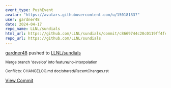 ```yaml
---
event_type: PushEvent
avatar: "https://avatars.githubusercontent.com/u/15018133?"
user: gardner48
date: 2024-04-17
repo_name: LLNL/sundials
html_url: https://github.com/LLNL/sundials/commit/c8669744c20c0119ff4fe3498ab65cd4911fd14e
repo_url: https://github.com/LLNL/sundials
---
```


<a href='https://github.com/gardner48' target='_blank'>gardner48</a> pushed to <a href='https://github.com/LLNL/sundials' target='_blank'>LLNL/sundials</a>

<small>Merge branch 'develop' into feature/no-interpolation

Conflicts:
  CHANGELOG.md
  doc/shared/RecentChanges.rst</small>

<a href='https://github.com/LLNL/sundials/commit/c8669744c20c0119ff4fe3498ab65cd4911fd14e' target='_blank'>View Commit</a>